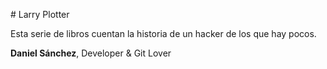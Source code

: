 # Larry Plotter

Esta serie de libros cuentan la historia de un hacker de los que hay pocos.

**Daniel Sánchez**, Developer &  Git Lover

